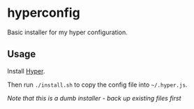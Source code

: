 # hyperconfig

Basic installer for my hyper configuration.

## Usage

Install [Hyper](https://hyper.is/).

Then run `./install.sh` to copy the config file into `~/.hyper.js`.

_Note that this is a dumb installer - back up existing files first_
